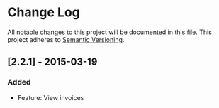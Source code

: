 # Change Log
All notable changes to this project will be documented in this file.
This project adheres to [Semantic Versioning](http://semver.org/).

## [2.2.1] - 2015-03-19
### Added
- Feature: View invoices
